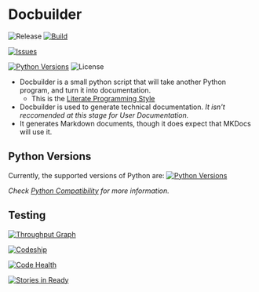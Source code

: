 # Docbuilder

![Release](https://img.shields.io/github/tag/shakna-israel/docbuilder.svg) [![Build](https://travis-ci.org/shakna-israel/docbuilder.svg)](https://travis-ci.org/shakna-israel/docbuilder/) 

[![Issues](https://img.shields.io/github/issues/shakna-israel/docbuilder.svg)](https://github.com/shakna-israel/docbuilder/issues)

[![Python Versions](https://img.shields.io/badge/Python-2.6%2C%202.7%2C%203.2%2C%203.3%2C%203.4%2C%20PyPy%2C%20PyPy3%2C%20Cython-blue.svg)](https://github.com/shakna-israel/docbuilder/issues/12) ![License](https://img.shields.io/badge/license-MIT-blue.svg)

* Docbuilder is a small python script that will take another Python program, and turn it into documentation.
    * This is the [Literate Programming Style](https://github.com/jashkenas/journo)
* Docbuilder is used to generate technical documentation. *It isn't reccomended at this stage for User Documentation.*
* It generates Markdown documents, though it does expect that MKDocs will use it.

## Python Versions

Currently, the supported versions of Python are: [![Python Versions](https://img.shields.io/badge/Python-2.6%2C%202.7%2C%203.2%2C%203.3%2C%203.4%2C%20PyPy%2C%20PyPy3%2C%20Cython-blue.svg)](https://github.com/shakna-israel/docbuilder/issues/12)

*Check [Python Compatibility](https://github.com/shakna-israel/docbuilder/issues/12) for more information.*

## Testing

[![Throughput Graph](https://graphs.waffle.io/shakna-israel/docbuilder/throughput.svg)](https://waffle.io/shakna-israel/docbuilder/metrics)

[![Codeship](https://codeship.com/projects/320ce4c0-c272-0132-53d4-36229af8a5d4/status?branch=master)](https://codeship.com/projects/73757)

[![Code Health](https://landscape.io/github/shakna-israel/docbuilder/master/landscape.svg?style=flat)](https://landscape.io/github/shakna-israel/docbuilder/master)

[![Stories in Ready](https://badge.waffle.io/shakna-israel/docbuilder.svg?label=ready&title=Ready)](http://waffle.io/shakna-israel/docbuilder)

